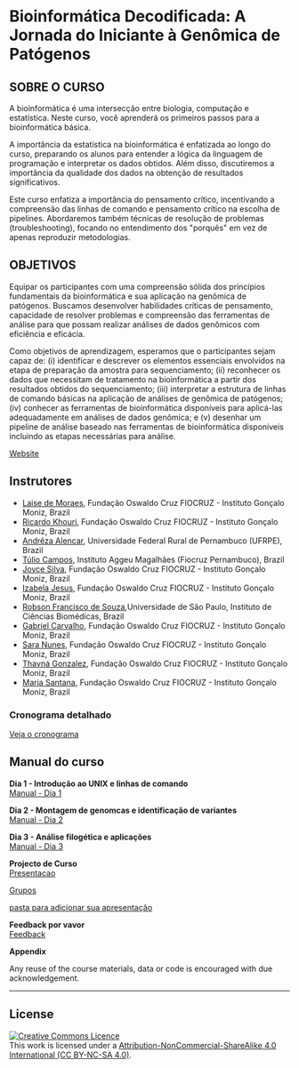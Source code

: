 # Bioinformática Decodificada: A Jornada do Iniciante à Genômica de Patógenos

## SOBRE O CURSO

A bioinformática é uma intersecção entre biologia, computação e estatística. Neste curso, você aprenderá os primeiros passos para a bioinformática básica.

A importância da estatística na bioinformática é enfatizada ao longo do curso, preparando os alunos para entender a lógica da linguagem de programação e interpretar os dados obtidos. Além disso, discutiremos a importância da qualidade dos dados na obtenção de resultados significativos.

Este curso enfatiza a importância do pensamento crítico, incentivando a compreensão das linhas de comando e pensamento crítico na escolha de pipelines. Abordaremos também técnicas de resolução de problemas (troubleshooting), focando no entendimento dos "porquês" em vez de apenas reproduzir metodologias.

## OBJETIVOS

Equipar os participantes com uma compreensão sólida dos princípios fundamentais da bioinformática e sua aplicação na genômica de patógenos. Buscamos desenvolver habilidades críticas de pensamento, capacidade de resolver problemas e compreensão das ferramentas de análise para que possam realizar análises de dados genômicos com eficiência e eficácia.

Como objetivos de aprendizagem, esperamos que o participantes sejam capaz de: (i) identificar e descrever os elementos essenciais envolvidos na etapa de preparação da amostra para sequenciamento; (ii) reconhecer os dados que necessitam de tratamento na bioinformática a partir dos resultados obtidos do sequenciamento; (iii) interpretar a estrutura de linhas de comando básicas na aplicação de análises de genômica de patógenos; (iv) conhecer as ferramentas de bioinformática disponíveis para aplicá-las adequadamente em análises de dados genômica; e (v) desenhar um pipeline de análise baseado nas ferramentas de bioinformática disponíveis incluindo as etapas necessárias para análise.

[Website](https://campusvirtual.fiocruz.br/portal/?q=node/72077)

## Instrutores
- [Laise de Moraes](https://github.com/lpmor22), Fundação Oswaldo Cruz FIOCRUZ - Instituto Gonçalo Moniz, Brazil
- [Ricardo Khouri](http://bahia.fiocruz.br), Fundação Oswaldo Cruz FIOCRUZ - Instituto Gonçalo Moniz, Brazil
- [Andrêza Alencar](http://lattes.cnpq.br/6060587704569605), Universidade Federal Rural de Pernambuco (UFRPE), Brazil
- [Túlio Campos](https://www.linkedin.com/in/tcampos/), Instituto Aggeu Magalhães (Fiocruz Pernambuco), Brazil
- [Joyce Silva](https://github.com/joyce-karol/joyce-karol), Fundação Oswaldo Cruz FIOCRUZ - Instituto Gonçalo Moniz, Brazil
- [Izabela Jesus](https://www.linkedin.com/in/izabela-jesus-886920274/), Fundação Oswaldo Cruz FIOCRUZ - Instituto Gonçalo Moniz, Brazil
- [Robson Francisco de Souza](https://bv.fapesp.br/pt/pesquisador/95184/robson-francisco-de-souza/),Universidade de São Paulo, Instituto de Ciências Biomédicas, Brazil
- [Gabriel Carvalho]( https://lattes.cnpq.br/4456457687905570), Fundação Oswaldo Cruz FIOCRUZ - Instituto Gonçalo Moniz, Brazil
- [Sara Nunes](https://www.linkedin.com/in/saranunes2/), Fundação Oswaldo Cruz FIOCRUZ - Instituto Gonçalo Moniz, Brazil
- [Thayná Gonzalez](http://lattes.cnpq.br/9477783971608307), Fundação Oswaldo Cruz FIOCRUZ - Instituto Gonçalo Moniz, Brazil
- [Maria Santana](https://orcid.org/0000-0001-9455-8440), Fundação Oswaldo Cruz FIOCRUZ - Instituto Gonçalo Moniz, Brazil

### Cronograma detalhado
[Veja o cronograma](course_data/IGM_TRAIN_BPI_chronograma.pdf)



## Manual do curso
**Dia 1 - Introdução ao UNIX e linhas de comando**   
[Manual - Dia 1](modules/Dia1.md)     



**Dia 2 - Montagem de genomcas e identificação de variantes**  
[Manual - Dia 2](modules/Dia2.md)
  
**Dia 3 - Análise filogética e aplicações**  
[Manual - Dia 3](modules/Dia3.md)

**Projecto de Curso**        
[Presentacao](course_data/igm-train_projeto.pptx.pdf)

[Grupos](course_data/grupos-igm-train.pdf)

[pasta para adicionar sua apresentação](https://drive.google.com/drive/folders/1D8zGaL5Z_famHvwluo-PXXyekVFZOIlm?usp=share_link)

**Feedback por vavor**      
[Feedback](course_data/feedback.md)        

**Appendix**      

Any reuse of the course materials, data or code is encouraged with due acknowledgement.

******
## License
<a rel="license" href="http://creativecommons.org/licenses/by/4.0/"><img alt="Creative Commons Licence" style="border-width:0" src="https://i.creativecommons.org/l/by-nc-sa/4.0/88x31.png" /></a><br />This work is licensed under a <a rel="license" href="https://creativecommons.org/licenses/by-nc-sa/4.0/">Attribution-NonCommercial-ShareAlike 4.0 International (CC BY-NC-SA 4.0)</a>.

